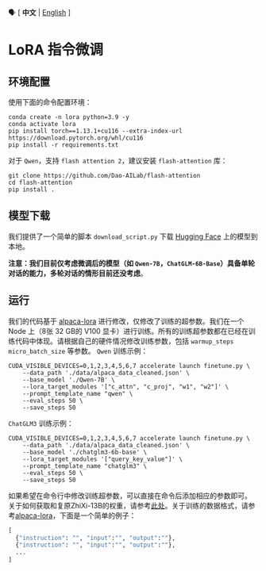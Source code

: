 :speaking_head: \[ **中文** | [English](./README_EN.md) \]
# LoRA 指令微调
## 环境配置
使用下面的命令配置环境：
```shell
conda create -n lora python=3.9 -y
conda activate lora
pip install torch==1.13.1+cu116 --extra-index-url https://download.pytorch.org/whl/cu116
pip install -r requirements.txt
```
对于 `Qwen`，支持 `flash attention 2`，建议安装 `flash-attention` 库：
```shell
git clone https://github.com/Dao-AILab/flash-attention
cd flash-attention
pip install .
```
## 模型下载
我们提供了一个简单的脚本 `download_script.py` 下载 [Hugging Face](https://huggingface.co/) 上的模型到本地。

**注意：我们目前仅考虑微调后的模型（如 `Qwen-7B`，`ChatGLM-6B-Base`）具备单轮对话的能力，多轮对话的情形目前还没考虑**。
## 运行
我们的代码基于 [alpaca-lora](https://github.com/tloen/alpaca-lora) 进行修改，仅修改了训练的超参数。我们在一个 Node 上（8张 32 GB的 V100 显卡）进行训练。所有的训练超参数都在已经在训练代码中体现。请根据自己的硬件情况修改训练参数，包括 `warmup_steps` `micro_batch_size` 等参数。
`Qwen` 训练示例：
```shell
CUDA_VISIBLE_DEVICES=0,1,2,3,4,5,6,7 accelerate launch finetune.py \
    --data_path './data/alpaca_data_cleaned.json' \
    --base_model './Qwen-7B' \
    --lora_target_modules '["c_attn", "c_proj", "w1", "w2"]' \
    --prompt_template_name "qwen" \
    --eval_steps 50 \
    --save_steps 50
```
`ChatGLM3` 训练示例：
```shell
CUDA_VISIBLE_DEVICES=0,1,2,3,4,5,6,7 accelerate launch finetune.py \
    --data_path './data/alpaca_data_cleaned.json' \
    --base_model './chatglm3-6b-base' \
    --lora_target_modules '["query_key_value"]' \
    --prompt_template_name "chatglm3" \
    --eval_steps 50 \
    --save_steps 50
```
如果希望在命令行中修改训练超参数，可以直接在命令后添加相应的参数即可。
关于如何获取和复原ZhiXi-13B的权重，请参考[此处](https://github.com/zjunlp/KnowLLM/tree/main#22-%E9%A2%84%E8%AE%AD%E7%BB%83%E6%A8%A1%E5%9E%8B%E6%9D%83%E9%87%8D%E8%8E%B7%E5%8F%96%E4%B8%8E%E6%81%A2%E5%A4%8D)。关于训练的数据格式，请参考[alpaca-lora](https://github.com/tloen/alpaca-lora/blob/main/alpaca_data.json)，下面是一个简单的例子：
```python
[
  {"instruction": "", "input":"", "output":""},
  {"instruction": "", "input":"", "output":""},
  ...
]
```
